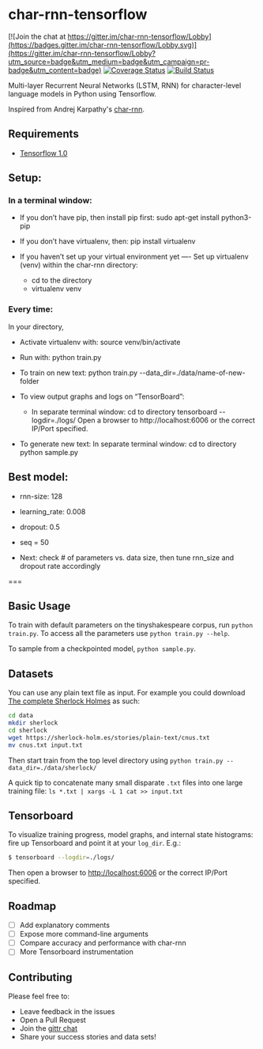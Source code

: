 char-rnn-tensorflow
===

[![Join the chat at https://gitter.im/char-rnn-tensorflow/Lobby](https://badges.gitter.im/char-rnn-tensorflow/Lobby.svg)](https://gitter.im/char-rnn-tensorflow/Lobby?utm_source=badge&utm_medium=badge&utm_campaign=pr-badge&utm_content=badge)
[![Coverage Status](https://coveralls.io/repos/github/sherjilozair/char-rnn-tensorflow/badge.svg)](https://coveralls.io/github/sherjilozair/char-rnn-tensorflow)
[![Build Status](https://travis-ci.org/sherjilozair/char-rnn-tensorflow.svg?branch=master)](https://travis-ci.org/sherjilozair/char-rnn-tensorflow)

Multi-layer Recurrent Neural Networks (LSTM, RNN) for character-level language models in Python using Tensorflow.

Inspired from Andrej Karpathy's [char-rnn](https://github.com/karpathy/char-rnn).

## Requirements
- [Tensorflow 1.0](http://www.tensorflow.org)

## Setup:

### In a terminal window:
	
- If you don’t have pip, then install pip first:
		sudo apt-get install python3-pip

- If you don’t have virtualenv, then:
		pip install virtualenv

- If you haven’t set up your virtual environment yet
 —- Set up virtualenv (venv) within the char-rnn directory:
  - cd to the directory
  - virtualenv venv 

### Every time:

In your directory,
- Activate virtualenv with:
	source venv/bin/activate

- Run with:
	python train.py

- To train on new text:
	python train.py --data_dir=./data/name-of-new-folder

- To view output graphs and logs on “TensorBoard”:
  - In separate terminal window:
	cd to directory
 	tensorboard --logdir=./logs/
	Open a browser to http://localhost:6006 or the correct IP/Port 			specified.

- To generate new text:
	In separate terminal window:
		cd to directory
			python sample.py 

## Best model:
- rnn-size: 128
- learning_rate: 0.008
- dropout: 0.5
- seq = 50
	

- Next: check # of parameters vs. data size, then tune rnn_size and dropout rate accordingly 

===

## Basic Usage
To train with default parameters on the tinyshakespeare corpus, run `python train.py`. To access all the parameters use `python train.py --help`.

To sample from a checkpointed model, `python sample.py`.

## Datasets
You can use any plain text file as input. For example you could download [The complete Sherlock Holmes](https://sherlock-holm.es/ascii/) as such:

```bash
cd data
mkdir sherlock
cd sherlock
wget https://sherlock-holm.es/stories/plain-text/cnus.txt
mv cnus.txt input.txt
```

Then start train from the top level directory using `python train.py --data_dir=./data/sherlock/`

A quick tip to concatenate many small disparate `.txt` files into one large training file: `ls *.txt | xargs -L 1 cat >> input.txt`

## Tensorboard
To visualize training progress, model graphs, and internal state histograms:  fire up Tensorboard and point it at your `log_dir`.  E.g.:
```bash
$ tensorboard --logdir=./logs/
```

Then open a browser to [http://localhost:6006](http://localhost:6006) or the correct IP/Port specified.


## Roadmap
- [ ] Add explanatory comments
- [ ] Expose more command-line arguments
- [ ] Compare accuracy and performance with char-rnn
- [ ] More Tensorboard instrumentation

## Contributing
Please feel free to:
* Leave feedback in the issues
* Open a Pull Request
* Join the [gittr chat](https://gitter.im/char-rnn-tensorflow/Lobby)
* Share your success stories and data sets!
